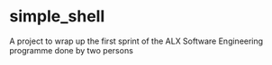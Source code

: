 # simple_shell
A project to wrap up the first sprint of the ALX Software Engineering programme done by two persons
